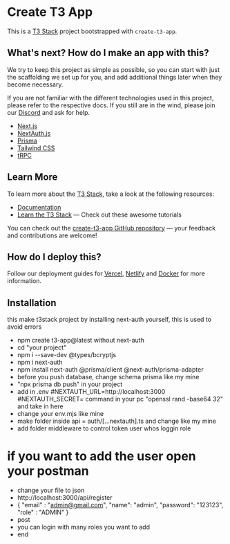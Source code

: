 # Create T3 App

This is a [T3 Stack](https://create.t3.gg/) project bootstrapped with `create-t3-app`.

## What's next? How do I make an app with this?

We try to keep this project as simple as possible, so you can start with just the scaffolding we set up for you, and add additional things later when they become necessary.

If you are not familiar with the different technologies used in this project, please refer to the respective docs. If you still are in the wind, please join our [Discord](https://t3.gg/discord) and ask for help.

- [Next.js](https://nextjs.org)
- [NextAuth.js](https://next-auth.js.org)
- [Prisma](https://prisma.io)
- [Tailwind CSS](https://tailwindcss.com)
- [tRPC](https://trpc.io)

## Learn More

To learn more about the [T3 Stack](https://create.t3.gg/), take a look at the following resources:

- [Documentation](https://create.t3.gg/)
- [Learn the T3 Stack](https://create.t3.gg/en/faq#what-learning-resources-are-currently-available) — Check out these awesome tutorials

You can check out the [create-t3-app GitHub repository](https://github.com/t3-oss/create-t3-app) — your feedback and contributions are welcome!

## How do I deploy this?

Follow our deployment guides for [Vercel](https://create.t3.gg/en/deployment/vercel), [Netlify](https://create.t3.gg/en/deployment/netlify) and [Docker](https://create.t3.gg/en/deployment/docker) for more information.

## Installation
this make t3stack project by installing next-auth yourself, this is used to avoid errors

- npm create t3-app@latest without next-auth
- cd "your project"
- npm i --save-dev @types/bcryptjs
- npm i next-auth
- npm install next-auth @prisma/client @next-auth/prisma-adapter
- before you push database, change schema prisma like my mine
- "npx prisma db push" in your project
- add in .env 
    #NEXTAUTH_URL=http://localhost:3000
    #NEXTAUTH_SECRET= command in your pc "openssl rand -base64 32" and take in here
- change your env.mjs like mine
- make folder inside api = auth/[...nextauth].ts  and change like my mine
- add folder middleware to control token user whos loggin role
# if you want to add the user open your postman
- change your file to json
- http://localhost:3000/api/register
- {
    "email" : "admin@gmail.com",
    "name": "admin",
    "password": "123123",
    "role" : "ADMIN"
    }
- post
- you can login with many roles you want to add
- end
